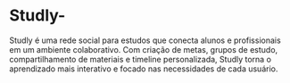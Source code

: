 # Studly-
Studly é uma rede social para estudos que conecta alunos e profissionais em um ambiente colaborativo. Com criação de metas, grupos de estudo, compartilhamento de materiais e timeline personalizada, Studly torna o aprendizado mais interativo e focado nas necessidades de cada usuário.
